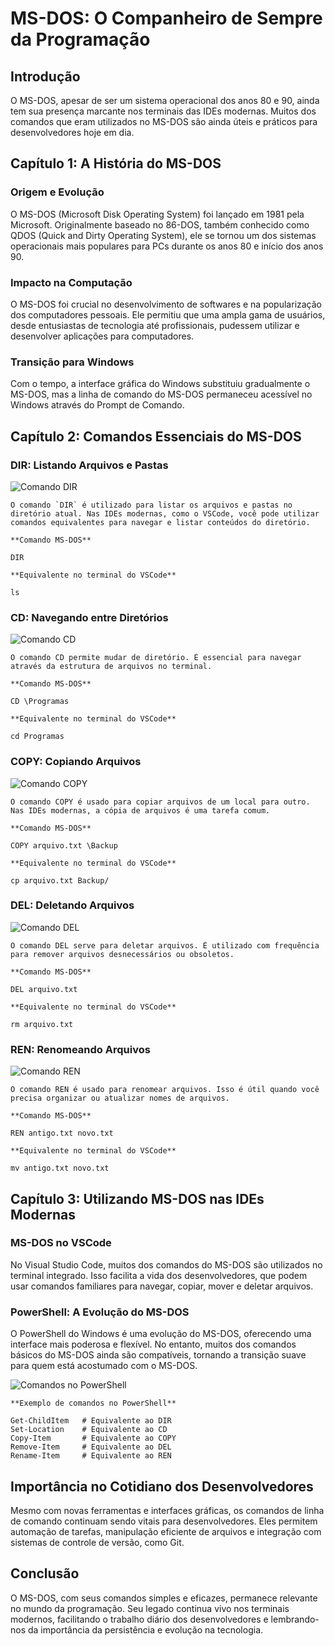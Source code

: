 # MS-DOS: O Companheiro de Sempre da Programação

## Introdução

O MS-DOS, apesar de ser um sistema operacional dos anos 80 e 90, ainda tem sua presença marcante nos terminais das IDEs modernas. Muitos dos comandos que eram utilizados no MS-DOS são ainda úteis e práticos para desenvolvedores hoje em dia.

## Capítulo 1: A História do MS-DOS

### Origem e Evolução

O MS-DOS (Microsoft Disk Operating System) foi lançado em 1981 pela Microsoft. Originalmente baseado no 86-DOS, também conhecido como QDOS (Quick and Dirty Operating System), ele se tornou um dos sistemas operacionais mais populares para PCs durante os anos 80 e início dos anos 90.

### Impacto na Computação

O MS-DOS foi crucial no desenvolvimento de softwares e na popularização dos computadores pessoais. Ele permitiu que uma ampla gama de usuários, desde entusiastas de tecnologia até profissionais, pudessem utilizar e desenvolver aplicações para computadores.

### Transição para Windows

Com o tempo, a interface gráfica do Windows substituiu gradualmente o MS-DOS, mas a linha de comando do MS-DOS permaneceu acessível no Windows através do Prompt de Comando.

## Capítulo 2: Comandos Essenciais do MS-DOS

### DIR: Listando Arquivos e Pastas

![Comando DIR](./assets/imagens/dir_example.jpg)

    O comando `DIR` é utilizado para listar os arquivos e pastas no diretório atual. Nas IDEs modernas, como o VSCode, você pode utilizar comandos equivalentes para navegar e listar conteúdos do diretório.

    **Comando MS-DOS**

    DIR

    **Equivalente no terminal do VSCode**

    ls

### CD: Navegando entre Diretórios

![Comando CD](./assets/imagens/cd_example.jpg)

    O comando CD permite mudar de diretório. É essencial para navegar através da estrutura de arquivos no terminal.

    **Comando MS-DOS**

    CD \Programas

    **Equivalente no terminal do VSCode**

    cd Programas

### COPY: Copiando Arquivos

![Comando COPY](./assets/imagens/copy_example.jpg)

    O comando COPY é usado para copiar arquivos de um local para outro. Nas IDEs modernas, a cópia de arquivos é uma tarefa comum.

    **Comando MS-DOS**

    COPY arquivo.txt \Backup

    **Equivalente no terminal do VSCode**

    cp arquivo.txt Backup/

### DEL: Deletando Arquivos

![Comando DEL](./assets/imagens/del_example.jpg)

    O comando DEL serve para deletar arquivos. É utilizado com frequência para remover arquivos desnecessários ou obsoletos.

    **Comando MS-DOS**

    DEL arquivo.txt

    **Equivalente no terminal do VSCode**

    rm arquivo.txt

### REN: Renomeando Arquivos

![Comando REN](./assets/imagens/ren_example.jpg)

    O comando REN é usado para renomear arquivos. Isso é útil quando você precisa organizar ou atualizar nomes de arquivos.

    **Comando MS-DOS**

    REN antigo.txt novo.txt

    **Equivalente no terminal do VSCode**

    mv antigo.txt novo.txt

## Capítulo 3: Utilizando MS-DOS nas IDEs Modernas

### MS-DOS no VSCode

No Visual Studio Code, muitos dos comandos do MS-DOS são utilizados no terminal integrado. Isso facilita a vida dos desenvolvedores, que podem usar comandos familiares para navegar, copiar, mover e deletar arquivos.

### PowerShell: A Evolução do MS-DOS

O PowerShell do Windows é uma evolução do MS-DOS, oferecendo uma interface mais poderosa e flexível. No entanto, muitos dos comandos básicos do MS-DOS ainda são compatíveis, tornando a transição suave para quem está acostumado com o MS-DOS.

![Comandos no PowerShell](./assets/imagens/powershell_example.jpg)

    **Exemplo de comandos no PowerShell**

    Get-ChildItem   # Equivalente ao DIR
    Set-Location    # Equivalente ao CD
    Copy-Item       # Equivalente ao COPY
    Remove-Item     # Equivalente ao DEL
    Rename-Item     # Equivalente ao REN

## Importância no Cotidiano dos Desenvolvedores

Mesmo com novas ferramentas e interfaces gráficas, os comandos de linha de comando continuam sendo vitais para desenvolvedores. Eles permitem automação de tarefas, manipulação eficiente de arquivos e integração com sistemas de controle de versão, como Git.

## Conclusão

O MS-DOS, com seus comandos simples e eficazes, permanece relevante no mundo da programação. Seu legado continua vivo nos terminais modernos, facilitando o trabalho diário dos desenvolvedores e lembrando-nos da importância da persistência e evolução na tecnologia.
